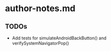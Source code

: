 # author-notes.md

## TODOs

- Add tests for simulateAndroidBackButton() and verifySystemNavigatorPop()

